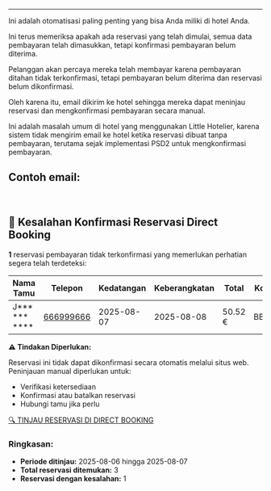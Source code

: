 ---
Ini adalah otomatisasi paling penting yang bisa Anda miliki di hotel Anda.

Ini terus memeriksa apakah ada reservasi yang telah dimulai, semua data pembayaran telah dimasukkan, tetapi konfirmasi pembayaran belum diterima.

Pelanggan akan percaya mereka telah membayar karena pembayaran ditahan tidak terkonfirmasi, tetapi pembayaran belum diterima dan reservasi belum dikonfirmasi.

Oleh karena itu, email dikirim ke hotel sehingga mereka dapat meninjau reservasi dan mengkonfirmasi pembayaran secara manual.

Ini adalah masalah umum di hotel yang menggunakan Little Hotelier, karena sistem tidak mengirim email ke hotel ketika reservasi dibuat tanpa pembayaran, terutama sejak implementasi PSD2 untuk mengkonfirmasi pembayaran.

## Contoh email:
  
<br>
  
## 🚨 Kesalahan Konfirmasi Reservasi Direct Booking

**1** reservasi pembayaran tidak terkonfirmasi yang memerlukan perhatian segera telah terdeteksi:

| Nama Tamu | Telepon | Kedatangan | Keberangkatan | Total | Kode Reservasi |
| --- | --- | --- | --- | --- | --- |
| J*** *** **** | [666999666](tel:666999666 "tel:666999666") | 2025-08-07 | 2025-08-08 | 50.52 € | BB1234512345 |

**⚠️ Tindakan Diperlukan:**

Reservasi ini tidak dapat dikonfirmasi secara otomatis melalui situs web. Peninjauan manual diperlukan untuk:

*   Verifikasi ketersediaan
*   Konfirmasi atau batalkan reservasi
*   Hubungi tamu jika perlu

[🔍 TINJAU RESERVASI DI DIRECT BOOKING](#)

### Ringkasan:

*   **Periode ditinjau:** 2025-08-06 hingga 2025-08-07
*   **Total reservasi ditemukan:** 3
*   **Reservasi dengan kesalahan:** 1
